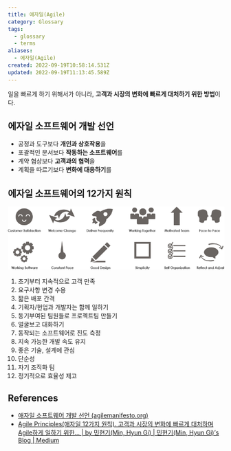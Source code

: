 ```yaml
---
title: 에자일(Agile)
category: Glossary
tags:
  - glossary
  - terms
aliases:
  - 에자일(Agile)
created: 2022-09-19T10:58:14.531Z
updated: 2022-09-19T11:13:45.589Z
---
```


일을 빠르게 하기 위해서가 아니라, **고객과 시장의 변화에 빠르게 대처하기 위한 방법**이다.

## 에자일 소프트웨어 개발 선언

- 공정과 도구보다 **개인과 상호작용**을
- 포괄적인 문서보다 **작동하는 소프트웨어**를
- 계약 협상보다 **고객과의 협력**을
- 계획을 따르기보다 **변화에 대응하기**를

## 에자일 소프트웨어의 12가지 원칙

![agile-principles](images/agile-principles.png)

1. 초기부터 지속적으로 고객 만족
2. 요구사항 변경 수용
3. 짧은 배포 간격
4. 기획자/현업과 개발자는 함께 일하기
5. 동기부여된 팀원들로 프로젝트팀 만들기
6. 얼굴보고 대화하기
7. 동작되는 소프트웨어로 진도 측정
8. 지속 가능한 개발 속도 유지
9. 좋은 기술, 설계에 관심
10. 단순성
11. 자기 조직화 팀
12. 정기적으로 효율성 제고

## References

- [애자일 소프트웨어 개발 선언 (agilemanifesto.org)](https://agilemanifesto.org/iso/ko/manifesto.html)
- [Agile Principles(애자일 12가지 원칙). 고객과 시장의 변화에 빠르게 대처하며 Agile하게 일하기 위한… | by 민현기(Min, Hyun Gi) | 민현기(Min, Hyun Gi)’s Blog | Medium](https://medium.com/hgmin/agile-principles-%EC%95%A0%EC%9E%90%EC%9D%BC-12%EA%B0%80%EC%A7%80-%EC%9B%90%EC%B9%99-d3f386bd9839)
